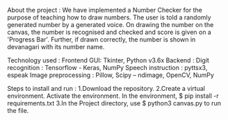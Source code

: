 About the project :
We have implemented a Number Checker for the purpose of teaching how to draw numbers.
The user is told a randomly generated number by a generated voice. On drawing the number on the canvas, the number is recognised and checked and score is given on a 'Progress Bar'. Further, if drawn correctly, the number is shown in devanagari with its number name.

Technology used : 
Frontend GUI: Tkinter, Python v3.6x
Backend : 
Digit recognition : Tensorflow - Keras, NumPy
Speech instruction : pyttsx3, espeak
Image preprocessing : Pillow, Scipy – ndimage, OpenCV, NumPy

Steps to install and run :
1.Download the repository.
2.Create a virtual environment. 
  Activate the environment. In the environment, $ pip install -r requirements.txt
3.In the Project directory, use $ python3 canvas.py to run the file. 
